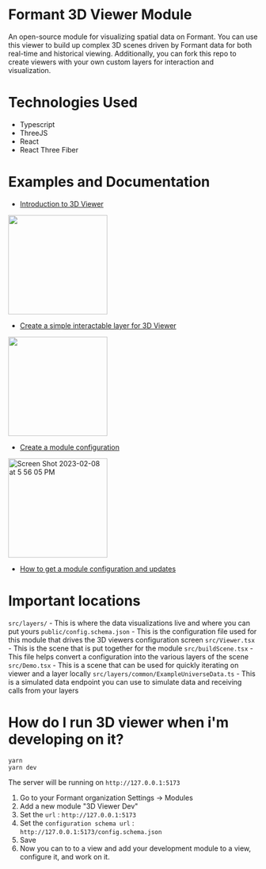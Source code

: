 # Formant 3D Viewer Module

An open-source module for visualizing spatial data on Formant.  You can use this viewer to build up complex 3D scenes driven by Formant data for both real-time and historical viewing.  Additionally, you can fork this repo to create viewers with your own custom layers for interaction and visualization.

# Technologies Used

* Typescript
* ThreeJS
* React
* React Three Fiber

# Examples and Documentation

* [Introduction to 3D Viewer](https://docs.formant.io/docs/3d-viewer)
<img src="https://user-images.githubusercontent.com/66638393/217696414-56af0957-de44-4b78-9b0b-7a77b6484d15.png" width="200"/>

* [Create a simple interactable layer for 3D Viewer](https://docs.formant.io/recipes/create-a-layer-in-3d-viewer)
<img width="200" src="https://user-images.githubusercontent.com/66638393/217696316-4c2a9d23-1f47-4f1d-8f27-c82855269781.png">

* [Create a module configuration](https://docs.formant.io/recipes/create-a-simple-module-configuration)
<img width="200" alt="Screen Shot 2023-02-08 at 5 56 05 PM" src="https://user-images.githubusercontent.com/66638393/217697145-165b4924-8615-4b78-8052-64651fce43df.png">

* [How to get a module configuration and updates](https://docs.formant.io/recipes/how-to-get-a-module-configuration-and-updates)

# Important locations

`src/layers/` - This is where the data visualizations live and where you can put yours
`public/config.schema.json` - This is the configuration file used for this module that drives the 3D viewers configuration screen
`src/Viewer.tsx` - This is the scene that is put together for the module
`src/buildScene.tsx` - This file helps convert a configuration into the various layers of the scene
`src/Demo.tsx` - This is a scene that can be used for quickly iterating on viewer and a layer locally
`src/layers/common/ExampleUniverseData.ts` - This is a simulated data endpoint you can use to simulate data and receiving calls from your layers

# How do I run 3D viewer when i'm developing on it?

```
yarn
yarn dev
```

The server will be running on `http://127.0.0.1:5173`

1. Go to your Formant organization Settings -> Modules
2. Add a new module "3D Viewer Dev"
3. Set the `url` :  `http://127.0.0.1:5173`
4. Set the `configuration schema url` : `http://127.0.0.1:5173/config.schema.json`
5. Save
6. Now you can to to a view and add your development module to a view, configure it, and work on it.

